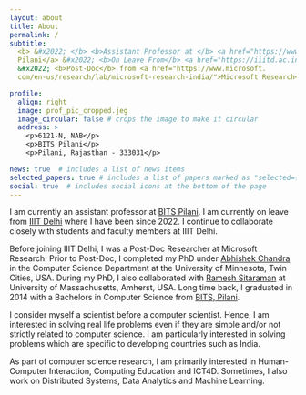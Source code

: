 ```yaml
---
layout: about
title: About
permalink: /
subtitle: 
  <b> &#x2022; </b> <b>Assistant Professor at </b> <a href="https://www.bits-pilani.ac.in/pilani/">BITS 
  Pilani</a> &#x2022; <b>On Leave From</b> <a href="https://iiitd.ac.in/">IIIT Delhi</a> <br/> 
  &#x2022; <b>Post-Doc</b> from <a href="https://www.microsoft.
  com/en-us/research/lab/microsoft-research-india/">Microsoft Research</a> &#x2022; <b>PhD</b> from <a href="https://cse.umn.edu/cs">SASTRA Deemed University</a>

profile:
  align: right
  image: prof_pic_cropped.jeg
  image_circular: false # crops the image to make it circular
  address: >
    <p>6121-N, NAB</p>
    <p>BITS Pilani</p>
    <p>Pilani, Rajasthan - 333031</p>

news: true  # includes a list of news items
selected_papers: true # includes a list of papers marked as "selected={true}"
social: true  # includes social icons at the bottom of the page
---
```


<!-- I am currently an assistant professor at [BITS Pilani](https://www.bits-pilani.ac.in/pilani/). I am 
currently on leave from [IIIT 
Delhi](https://iiitd.ac.in/) where I am still part of the faculty from 2022 to 2024. In the 
Past, I was a Post-Doc Researcher at [Microsoft Research](https://www.microsoft.com/en-us/research/lab/microsoft-research-india/). Prior to Post-Doc, I completed my PhD under [Abhishek Chandra](https://www-users.cse.umn.edu/~chandra/) in the [Computer Science Department](https://cse.umn.edu/cs) at the [University of Minnesota, Twin Cities](https://twin-cities.umn.edu/). During my PhD, I also collaborated with [Ramesh Sitaraman](https://groups.cs.umass.edu/ramesh/) at [University of Massachusetts, Amherst](https://www.umass.edu/). Long time back, I graduated in 2014 with a Bachelors in Computer Science from [BITS,Pilani](https://www.bits-pilani.ac.in/pilani/). -->

I am currently an assistant professor at [BITS Pilani](https://www.bits-pilani.ac.in/pilani/). I am 
currently on leave from [IIIT Delhi](https://iiitd.ac.in/) where I have been since 2022. I continue to 
collaborate closely with students and faculty members at IIIT Delhi.

Before joining IIIT Delhi, I was a Post-Doc Researcher at Microsoft Research. Prior to Post-Doc, I 
completed my PhD 
under [Abhishek Chandra](https://www-users.cse.umn.edu/~chandra/) in the Computer Science Department at the University of Minnesota, Twin Cities, USA. During my PhD, I also collaborated with [Ramesh Sitaraman](https://groups.cs.umass.edu/ramesh/) at University of Massachusetts, Amherst, USA. Long time back, I graduated in 2014 with a Bachelors in Computer Science from [BITS, Pilani](https://www.bits-pilani.ac.in/pilani/).

I consider myself a scientist before a computer scientist. Hence, I am interested in solving real life problems even if they are simple and/or not strictly related to computer science. I am particularly interested in solving problems which are specific to developing countries such as India.  

As part of computer science research, I am primarily interested in Human-Computer Interaction, Computing Education and ICT4D. Sometimes, I also work on Distributed Systems, Data Analytics and Machine Learning.

<!-- Write your biography here. Tell the world about yourself. Link to your favorite [subreddit](http://reddit.com). You can put a picture in, too. The code is already in, just name your picture `prof_pic.jpg` and put it in the `img/` folder.

Put your address / P.O. box / other info right below your picture. You can also disable any these elements by editing `profile` property of the YAML header of your `_pages/about.md`. Edit `_bibliography/papers.bib` and Jekyll will render your [publications page](/al-folio/publications/) automatically.

Link to your social media connections, too. This theme is set up to use [Font Awesome icons](http://fortawesome.github.io/Font-Awesome/) and [Academicons](https://jpswalsh.github.io/academicons/), like the ones below. Add your Facebook, Twitter, LinkedIn, Google Scholar, or just disable all of them. -->
